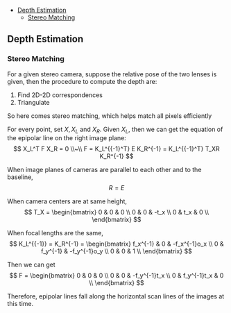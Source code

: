 <!-- TOC -->

- [Depth Estimation](#depth-estimation)
  - [Stereo Matching](#stereo-matching)

<!-- /TOC -->





## Depth Estimation
### Stereo Matching
For a given stereo camera, suppose the relative pose of the two lenses is given, then the procedure to compute the depth are:
1. Find 2D-2D correspondences
2. Triangulate

So here comes stereo matching, which helps match all pixels efficiently

For every point, set $X, X_L$ and $X_R$.
Given $X_L$, then we can get the equation of the epipolar line on the right image plane: 
$$
X_L^T F X_R = 0 \\~\\
F = K_L^{{-1}^T} E K_R^{-1} = K_L^{{-1}^T} T_XR K_R^{-1} 
$$

When image planes of cameras are parallel to each other and to the baseline, $$R = E$$

When camera centers are at same height, 
$$
T_X = \begin{bmatrix}
  0 & 0 & 0 \\
  0 & 0 & -t_x \\
  0 & t_x & 0 \\
\end{bmatrix}
$$

When focal lengths are the same, 
$$
K_L^{{-1}} = K_R^{-1} = \begin{bmatrix}
  f_x^{-1} & 0 & -f_x^{-1}o_x \\
  0 & f_y^{-1} & -f_y^{-1}o_y \\
  0 & 0 & 1 \\
\end{bmatrix}
$$

Then we can get 
$$
F = \begin{bmatrix}
  0 & 0 & 0 \\
  0 & 0 & -f_y^{-1}t_x \\
  0 & f_y^{-1}t_x & 0 \\
\end{bmatrix}
$$

Therefore, epipolar lines fall along the horizontal scan lines of the images at this time.